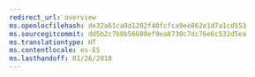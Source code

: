 ```yaml
---
redirect_url: overview
ms.openlocfilehash: de32a61ca9d1202f40fcfca9ee862e1d7a1cd553
ms.sourcegitcommit: dd5b2c7b0b56608ef9ea8730c7dc76e6c532d5ea
ms.translationtype: HT
ms.contentlocale: es-ES
ms.lasthandoff: 01/26/2018
---
```

